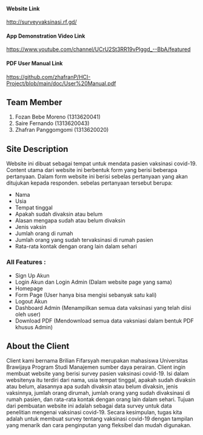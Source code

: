 #### Website Link
http://surveyvaksinasi.rf.gd/


#### App Demonstration Video Link 
https://www.youtube.com/channel/UCrU2St3RR19vPlggd_--BbA/featured

#### PDF User Manual Link 
https://github.com/zhafranP/HCI-Project/blob/main/doc/User%20Manual.pdf


## Team Member
1. Fozan Bebe Moreno (1313620041)
2. Saire Fernando (1313620043)
3. Zhafran Panggomgomi (1313620020)

## Site Description
Website ini dibuat sebagai tempat untuk mendata pasien vaksinasi covid-19. Content utama dari website ini berbentuk form yang berisi beberapa pertanyaan. Dalam form website ini berisi sebelas pertanyaan yang akan ditujukan kepada responden. sebelas pertanyaan tersebut berupa:
  * Nama 
  * Usia 
  * Tempat tinggal
  * Apakah sudah divaksin atau belum
  * Alasan mengapa sudah atau belum divaksin
  * Jenis vaksin
  * Jumlah orang di rumah 
  * Jumlah orang yang sudah tervaksinasi di rumah pasien
  * Rata-rata kontak dengan orang lain dalam sehari

 ### All Features :
 * Sign Up Akun
 * Login Akun dan Login Admin (Dalam website page yang sama)
 * Homepage
 * Form Page (User hanya bisa mengisi sebanyak satu kali)
 * Logout Akun
 * Dashboard Admin (Menampilkan semua data vaksinasi yang telah diisi oleh user)
 * Download PDF (Mendownload semua data vaksniasi dalam bentuk PDF khusus Admin)

## About the Client
Client kami bernama Brilian Fifarsyah merupakan mahasiswa Universitas Brawijaya Program Studi Manajemen sumber daya perairan. Client ingin membuat website yang berisi survey pasien vaksinasi covid-19. Isi dalam websitenya itu terdiri dari nama, usia tempat tinggal, apakah sudah divaksin atau belum, alasannya apa sudah divaksin atau belum divaksin, jenis vaksinnya, jumlah orang dirumah, jumlah orang yang sudah divaksinasi di rumah pasien, dan rata-rata kontak dengan orang lain dalam sehari. Tujuan dari pembuatan website ini adalah sebagai data survey untuk data penelitian mengenai vaksinasi covid-19. Secara kesimpulan, tugas kita adalah untuk membuat survey tentang vaksinasi covid-19 dengan tampilan yang menarik dan cara penginputan yang fleksibel dan mudah digunakan.



